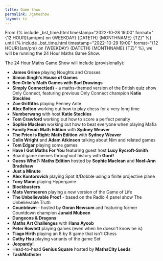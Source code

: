```yaml
---
title: Game Show
permalink: /gameshow
layout: tz
---
```


From {% include _bst_time.html timestamp="2022-10-28 19:00" format="{12 HOUR}{am/pm} on {WEEKDAY} {DATETH} {MONTHNAME} {TZ}" %}
until {% include _bst_time.html timestamp="2022-10-29 19:00" format="{12 HOUR}{am/pm} on {WEEKDAY} {DATETH} {MONTHNAME} {TZ}" %},
we will be running the 24 Hour Maths Game Show.

The 24 Hour Maths Game Show will include (provisionally):

- **James Grime** playing Noughts and Crosses
- **Simon Singh's House of Games**
- **Ben Orlin's Math Games with Bad Drawings**
- **Simply Connect(ed)** - a maths-themed version of the British quiz show Only Connect, featuring previous Only Connect champion **Katie Steckles**
- **Zoe Griffiths** playing Penney Ante
- **Alex Bolton** working out how to play chess for a very long time
- **Numberwang** with host **Katie Steckles**
- **Tom Crawford** working out how to score a perfect penalty
- **Sophie Maclean** working out how to beat everyone when playing Mafia
- **Family Feud: Math Edition** with **Sydney Weaver**
- **The Price is Right: Math Edition** with **Sydney Weaver**
- **Colin Wright** and **Adam Atkinson** talking about Nim and related games
- **Tom Edgar** playing some games
- **Have I Got Maths For You** featuring guest host **Lucy Rycroft-Smith**
- Board game memes throughout history with **Gord!**
- **Guess Who?: Maths Edition** hosted by **Sophie Maclean** and **Noel-Ann Bradshaw**
- **Just a Minute**
- **Alex Kontorovich** playing Spot It/Dobble using a finite projective plane
- **Tony Mann** playing Hypergame
- **Blockbusters**
- **Mats Vermeeren** playing a new version of the Game of Life
- **The Unbelievable Proof** - based on the Radio 4 panel show The Unbelievable Truth
- **Countdown** - hosted by **Goran Newsum** and featuring former Countdown champion **Junaid Mubeen**
- **Dungeons & Dragons**
- **Maths Art Challenges** with **Hana Ayoob**
- **Peter Rowlett** playing games (even when he doesn't know he is)
- **Tiago Hirth** playing an 8 by 8 game that isn't Chess
- **Cathy Hsu** playing variants of the game Set
- **Jeopardy!**
- Head-to-head **Genius Square** hosted by **MathsCity Leeds**
- **TaskMathster**
